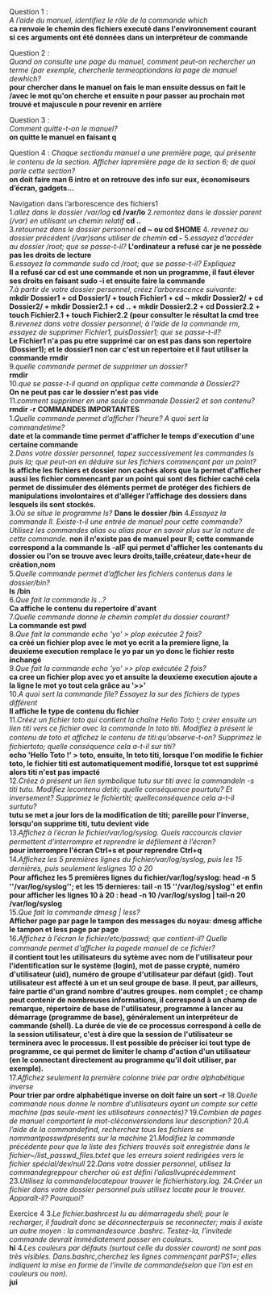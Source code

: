 Question 1 :  
*A l’aide du manuel, identifiez le rôle de la commande which*  
**ca renvoie le chemin des fichiers executé dans l'environnement courant si ces arguments ont été données dans un interpréteur de commande**

Question 2 :  
*Quand on consulte une page du manuel, comment peut-on rechercher un terme (par exemple, chercherle termeoptiondans la page de manuel dewhich?*  
**pour chercher dans le manuel on fais le man ensuite dessus on fait le /avec le mot qu'on cherche et ensuite n pour passer au prochain mot trouvé et majuscule n pour revenir en arrière**  

Question 3 :  
*Comment quitte-t-on le manuel?*  
**on quitte le manuel en faisant q**  

Question 4 :
*Chaque sectiondu manuel a une première page, qui présente le contenu de la section. Aﬀicher lapremière page de la section 6; de quoi parle cette section?*  
**on doit faire man 6 intro et on retrouve des info sur eux, économiseurs d’écran, gadgets...**  

  
Navigation dans l’arborescence des fichiers1    
1.*allez dans le dossier /var/log*  **cd /var/lo**
2.*remontez dans le dossier parent (/var) en utilisant un chemin relatif* **cd ..**  
3.*retournez dans le dossier personnel*
**cd ~ ou cd $HOME**
4. *revenez au dossier précédent (/var)sans utiliser de chemin*
**cd -**
5.*essayez d’accéder au dossier /root; que se passe-t-il?*
**L'ordinateur a refusé car je ne possède pas les droits de lecture**  
6.*essayez la commande sudo cd /root; que se passe-t-il? Expliquez*  
**Il a refusé car cd est une commande et non un programme, il faut élever ses droits en faisant sudo -i et ensuite faire la commande**  
7.*à partir de votre dossier personnel, créez l’arborescence suivante:*  
**mkdir Dossier1 + cd Dossier1/ + touch Fichier1 + cd ~
mkdir Dossier2/ + cd Dossier2/ + mkdir Dossier2.1 + cd .. + mkdir Dossier2.2 + cd Dossier2.2 + touch Fichier2.1 + touch Fichier2.2 (pour consulter le résultat la cmd tree**  
8.*revenez dans votre dossier personnel; à l’aide de la commande rm, essayez de supprimer Fichier1, puisDossier1; que se passe-t-il?*  
**Le Fichier1 n'a pas pu etre supprimé car on est pas dans son repertoire (Dossier1); et le dossier1 non car c'est un repertoire et il faut utiliser la commande rmdir**  
9.*quelle commande permet de supprimer un dossier?*  
**rmdir**  
10.*que se passe-t-il quand on applique cette commande à Dossier2?*  
**On ne peut pas car le dossier n'est pas vide**  
11.*comment supprimer en une seule commande Dossier2 et son contenu?*  
**rmdir -r** 
**COMMANDES IMPORTANTES**  
1.*Quelle commande permet d’aﬀicher l’heure? A quoi sert la commandetime?*  
**date et la commande time permet d'afficher le temps d'execution d'une certaine commande**  
2.*Dans votre dossier personnel, tapez successivement les commandes ls puis la; que peut-on en déduire sur les fichiers commençant par un point?*  
**ls affiche les fichiers et dossier non cachés alors que la permet d'afficher aussi les fichier commencant par un point qui sont des fichier caché cela permet de dissimuler des éléments permet de protéger des fichiers de manipulations involontaires et d’alléger l’affichage des dossiers dans lesquels ils sont stockés.**  
3.*Où se situe le programme ls?*
**Dans le dossier /bin**
4.*Essayez la commande ll. Existe-t-il une entrée de manuel pour cette commande? Utilisez les commandes alias ou alias pour en savoir plus sur la nature de cette commande.*
**non il n'existe pas de manuel pour ll; cette commande correspond a la commande ls -alF qui permet d'afficher les contenants du dossier ou l'on se trouve avec leurs droits,taille,créateur,date+heur de création,nom**  
5.*Quelle commande permet d’aﬀicher les fichiers contenus dans le dossier/bin?*  
**ls /bin**  
6.*Que fait la commande ls ..?*  
**Ca affiche le contenu du repertoire d'avant**  
7.*Quelle commande donne le chemin complet du dossier courant?*  
**La commande est pwd**  
8.*Que fait la commande echo 'yo' > plop exécutée 2 fois?*  
**ca créé un fichier plop avec le mot yo ecrit a la premiere ligne, la deuxieme execution remplace le yo par un yo donc le fichier reste inchangé**  
9.*Que fait la commande echo 'yo' >> plop exécutée 2 fois?*  
**ca cree un fichier plop avec yo et ansuite la deuxieme execution ajoute a la ligne le mot yo tout cela grâce au '>>'**  
10.*A quoi sert la commande file? Essayez la sur des fichiers de types différent*  
**Il affiche le type de contenu du fichier**  
11.*Créez un fichier toto qui contient la chaîne Hello Toto !; créer ensuite un lien titi vers ce fichier avec la commande ln toto titi. Modifiez à présent le contenu de toto et aﬀichez le contenu de titi:qu’observe-t-on? Supprimez le fichiertoto; quelle conséquence cela a-t-il sur titi?*  
**echo 'Hello Toto !' > toto, ensuite, ln toto titi, lorsque l'on modifie le fichier toto, le fichier titi est automatiquement modifié, lorsque tot est supprimé alors titi n'est pas impacté**  
12.*Créez à présent un lien symbolique tutu sur titi avec la commandeln -s titi tutu. Modifiez lecontenu detiti; quelle conséquence pourtutu? Et inversement? Supprimez le fichiertiti; quelleconséquence cela a-t-il surtutu?*  
**tutu se met a jour lors de la modification de titi; pareille pour l'inverse, lorsqu'on supprime titi, tutu devient vide**  
13.*Aﬀichez à l’écran le fichier/var/log/syslog. Quels raccourcis clavier permettent d’interrompre et reprendre le défilement à l’écran?*  
**pour interrompre l'écran Ctrl+s et pour reprendre Ctrl+q**  
14.*Aﬀichez les 5 premières lignes du fichier/var/log/syslog, puis les 15 dernières, puis seulement leslignes 10 à 20*  
**Pour aﬀichez les 5 premières lignes du fichier/var/log/syslog: head -n 5  ''/var/log/syslog''; et les 15 dernieres: tail -n 15 ''/var/log/syslog'' et enfin pour afficher les lignes 10 à 20 : head -n 10 /var/log/syslog | tail-n 20 /var/log/syslog**  
15.*Que fait la commande dmesg | less?*  
**Afficher page par page le tampon des messages du noyau: dmesg affiche le tampon et less page par page**  
16.*Aﬀichez à l’écran le fichier/etc/passwd; que contient-il? Quelle commande permet d’aﬀicher la pagede manuel de ce fichier?*  
**il contient tout les utilisateurs du sytème avec 
    nom de l'utilisateur pour l'identification sur le système (login),
    mot de passe crypté,
    numéro d'utilisateur (uid),
    numéro de groupe d'utilisateur par défaut (gid). Tout utilisateur est affecté à un et un seul groupe de base. Il peut, par ailleurs, faire partie d'un grand nombre d'autres groupes.
    nom complet ; ce champ peut contenir de nombreuses informations, il correspond à un champ de remarque,
    répertoire de base de l'utilisateur,
    programme à lancer au démarrage (programme de base), généralement un interpréteur de commande (shell). La durée de vie de ce processus correspond à celle de la session utilisateur, c'est à dire que la session de l'utilisateur se terminera avec le processus. Il est possible de préciser ici tout type de programme, ce qui permet de limiter le champ d'action d'un utilisateur (en le connectant directement au programme qu'il doit utiliser, par exemple).**  
17.*Aﬀichez seulement la première colonne triée par ordre alphabétique inverse*  
**Pour trier par ordre alphabétique inverse on doit faire un sort -r**
18.*Quelle commande nous donne le nombre d’utilisateurs ayant un compte sur cette machine (pas seule-ment les utilisateurs connectés)?*
19.*Combien de pages de manuel comportent le mot-cléconversiondans leur description?*
20.*A l’aide de la commandefind, recherchez tous les fichiers se nommantpasswdprésents sur la machine*
21.*Modifiez la commande précédente pour que la liste des fichiers trouvés soit enregistrée dans le fichier~/list_passwd_files.txtet que les erreurs soient redirigées vers le fichier spécial/dev/null*
22.*Dans votre dossier personnel, utilisez la commandegreppour chercher où est défini l’aliasllvuprécédemment*
23.*Utilisez la commandelocatepour trouver le fichierhistory.log.*
24.*Créer un fichier dans votre dossier personnel puis utilisez locate pour le trouver. Apparaît-il? Pourquoi?*

Exercice 4
3.*Le fichier.bashrcest lu au démarragedu shell; pour le recharger, il faudrait donc se déconnecterpuis se reconnecter; mais il existe un autre moyen : la commandesource .bashrc. Testez-la, l’invitede commande devrait immédiatement passer en couleurs.*  
**hi**
4.*Les couleurs par défauts (surtout celle du dossier courant) ne sont pas très visibles. Dans.bashrc,cherchez les lignes commençant parPS1=; elles indiquent la mise en forme de l’invite de commande(selon que l’on est en couleurs ou non).*  
**jui**











